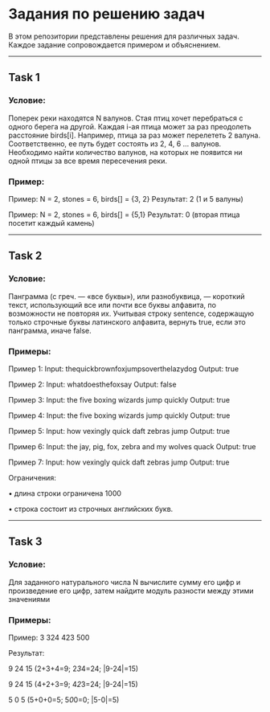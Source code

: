 # Задания по решению задач

В этом репозитории представлены решения для различных задач. Каждое задание сопровождается примером и объяснением.

---

## Task 1

### Условие:
Поперек реки находятся N валунов. Стая птиц хочет
перебраться с одного берега на другой. Каждая i-ая птица может за раз
преодолеть расстояние birds[i]. Например, птица за раз может
перелететь 2 валуна. Соответственно, ее путь будет состоять из 2, 4, 6
… валунов. Необходимо найти количество валунов, на которых не
появится ни одной птицы за все время пересечения реки.

### Пример:

Пример: N = 2, stones = 6, birds[] = {3, 2}
Результат: 2 (1 и 5 валуны)

Пример: N = 2, stones = 6, birds[] = {5,1}
Результат: 0 (вторая птица посетит каждый камень)

---

## Task 2

### Условие:
Панграмма (с греч. — «все буквы»), или разнобуквица, —
короткий текст, использующий все или почти все буквы алфавита, по
возможности не повторяя их. Учитывая строку sentence, содержащую
только строчные буквы латинского алфавита, вернуть
true, если это панграмма, иначе false.



### Примеры:

Пример 1:
Input: thequickbrownfoxjumpsoverthelazydog
Output: true

Пример 2:
Input: whatdoesthefoxsay
Output: false

Пример 3:
Input: the five boxing wizards jump quickly
Output: true

Пример 4:
Input: the five boxing wizards jump quickly
Output: true

Пример 5:
Input: how vexingly quick daft zebras jump
Output: true

Пример 6:
Input: the jay, pig, fox, zebra and my wolves quack
Output: true

Пример 7:
Input: how vexingly quick daft zebras jump
Output: true

Ограничения:

• длина строки ограничена 1000

• строка состоит из строчных английских букв.

---

## Task 3

### Условие:

Для заданного натурального числа N вычислите сумму его цифр
и произведение его цифр, затем найдите модуль разности между этими
значениями

### Примеры:

Пример: 3 324 423 500

Результат: 

9 24 15 (2+3+4=9; 2*3*4=24; |9-24|=15)

9 24 15 (4+2+3=9; 4*2*3=24; |9-24|=15)

5 0 5 (5+0+0=5; 5*0*0=0; |5-0|=5)
